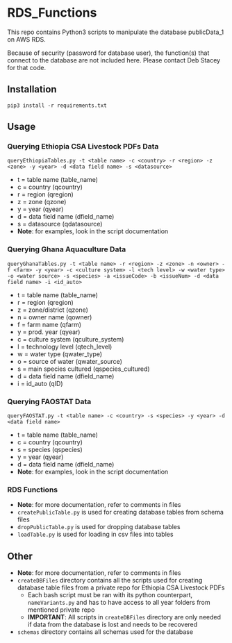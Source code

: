 # RDS_Functions

This repo contains Python3 scripts to manipulate the database publicData_1 on AWS RDS.

Because of security (password for database user), the function(s) that connect to the 
database are not included here.  Please contact Deb Stacey for that code.

## Installation

`pip3 install -r requirements.txt`

## Usage

### Querying Ethiopia CSA Livestock PDFs Data
`queryEthiopiaTables.py -t <table name> -c <country> -r <region> -z <zone> -y <year> -d <data field name> -s <datasource>`
* t = table name (table_name)
* c = country (qcountry)
* r = region (qregion)
* z = zone (qzone)
* y = year (qyear)
* d = data field name (dfield_name)
* s = datasource (qdatasource)
* **Note**: for examples, look in the script documentation

### Querying Ghana Aquaculture Data
`queryGhanaTables.py -t <table name> -r <region> -z <zone> -n <owner> -f <farm> -y <year> -c <culture system> -l <tech level> -w <water type> -o <water source> -s <species> -a <issueCode> -b <issueNum> -d <data field name> -i <id_auto>`
* t = table name (table_name)
* r = region (qregion)
* z = zone/district (qzone)
* n = owner name (qowner)
* f = farm name (qfarm)
* y = prod. year (qyear)
* c = culture system (qculture_system)
* l = technology level (qtech_level)
* w = water type (qwater_type)
* o = source of water (qwater_source)
* s = main species cultured (qspecies_cultured)
* d = data field name (dfield_name)
* i = id_auto (qID)

### Querying FAOSTAT Data
`queryFAOSTAT.py -t <table name> -c <country> -s <species> -y <year> -d <data field name>`
* t = table name (table_name)
* c = country (qcountry)
* s = species (qspecies)
* y = year (qyear)
* d = data field name (dfield_name)
* **Note**: for examples, look in the script documentation

### RDS Functions
* **Note**: for more documentation, refer to comments in files
* `createPublicTable.py` is used for creating database tables from schema files
* `dropPublicTable.py` is used for dropping database tables
* `loadTable.py` is used for loading in csv files into tables

## Other
* **Note**: for more documentation, refer to comments in files
* `createDBFiles` directory contains all the scripts used for creating database table files from a private repo for Ethiopia CSA Livestock PDFs
    * Each bash script must be ran with its python counterpart, `nameVariants.py` and has to have access to all year folders from mentioned private repo
    * **IMPORTANT**: All scripts in `createDBFiles` directory are only needed if data from the database is lost and needs to be recovered
* `schemas` directory contains all schemas used for the database
